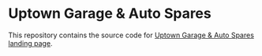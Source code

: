 # Uptown Garage & Auto Spares

This repository contains the source code for [Uptown Garage & Auto Spares landing page](https://www.linkedin.com/in/uptown-garage-and-auto-spares-460758277/).
